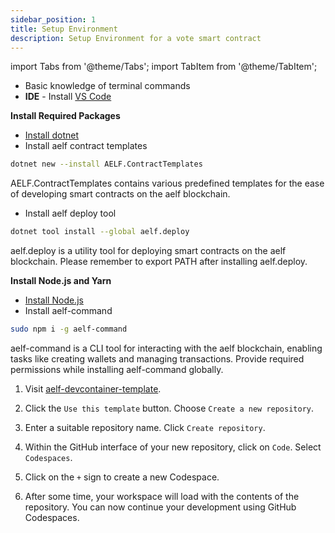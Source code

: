 ```yaml
---
sidebar_position: 1
title: Setup Environment
description: Setup Environment for a vote smart contract
---
```


import Tabs from '@theme/Tabs';
import TabItem from '@theme/TabItem';

<Tabs>
<TabItem value="local" label="Local" default>

- Basic knowledge of terminal commands
- **IDE** - Install [VS Code](https://code.visualstudio.com/)

**Install Required Packages**

- [Install dotnet](https://dotnet.microsoft.com/en-us/download/dotnet/6.0)
- Install aelf contract templates

```bash
dotnet new --install AELF.ContractTemplates
```

AELF.ContractTemplates contains various predefined templates for the ease of developing smart contracts on the aelf blockchain.

- Install aelf deploy tool

```bash
dotnet tool install --global aelf.deploy
```

aelf.deploy is a utility tool for deploying smart contracts on the aelf blockchain.
Please remember to export PATH after installing aelf.deploy.

**Install Node.js and Yarn**

- [Install Node.js](https://nodejs.org/en)
- Install aelf-command

```bash
sudo npm i -g aelf-command
```

aelf-command is a CLI tool for interacting with the aelf blockchain, enabling tasks like creating wallets and managing transactions.
Provide required permissions while installing aelf-command globally.
</TabItem>

<TabItem value="codespaces" label="Codespaces">

1. Visit [aelf-devcontainer-template](https://github.com/AElfProject/aelf-devcontainer-template).

2. Click the `Use this template` button. Choose `Create a new repository`.

3. Enter a suitable repository name. Click `Create repository`.

4. Within the GitHub interface of your new repository, click on `Code`.
   Select `Codespaces`.

5. Click on the `+` sign to create a new Codespace.

6. After some time, your workspace will load with the contents of the repository.
   You can now continue your development using GitHub Codespaces.

</TabItem>
</Tabs>
